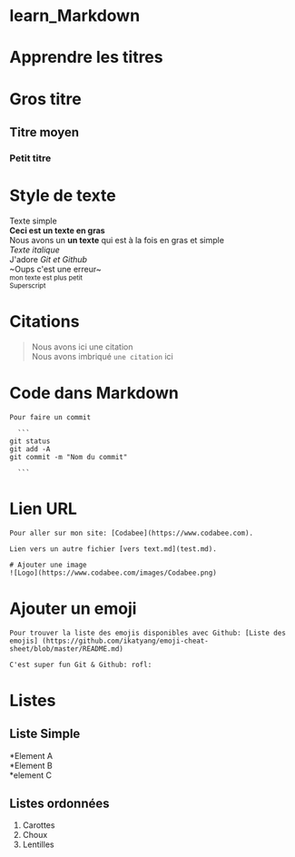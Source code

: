 # learn_Markdown
# Apprendre les titres
# Gros titre
## Titre moyen
### Petit titre

# Style de texte  
Texte simple  
**Ceci est un texte en gras**  
 Nous avons un __un texte__ qui est à la fois en gras et simple  
*Texte italique*   
J'adore *Git et Github*  
~Oups c'est une erreur~  
<sub>mon texte est plus petit</sub>  
<sup>Superscript</sup>  
  
  # Citations  
  >Nous avons ici une citation  
  Nous avons imbriqué `une citation` ici  
    
  # Code dans Markdown  
    
    Pour faire un commit  
      
      ```  
    git status  
    git add -A  
    git commit -m "Nom du commit"  

      ```    
  
   # Lien URL  
    
    Pour aller sur mon site: [Codabee](https://www.codabee.com).  
      
    Lien vers un autre fichier [vers text.md](test.md).  
      
    # Ajouter une image  
    ![Logo](https://www.codabee.com/images/Codabee.png)  

# Ajouter un emoji  

    Pour trouver la liste des emojis disponibles avec Github: [Liste des emojis] (https://github.com/ikatyang/emoji-cheat-sheet/blob/master/README.md)  

    C'est super fun Git & Github: rofl:      

# Listes  

## Liste Simple  
*Element A  
*Element B  
*element C  

## Listes ordonnées  
1. Carottes
2. Choux  
3. Lentilles














